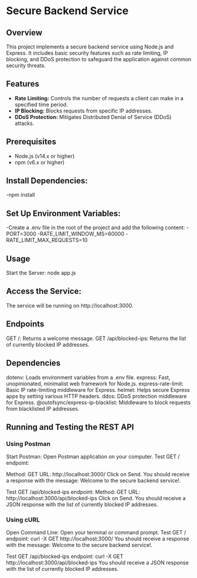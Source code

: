 # Secure Backend Service

## Overview
This project implements a secure backend service using Node.js and Express. It includes basic security features such as rate limiting, IP blocking, and DDoS protection to safeguard the application against common security threats.

## Features
- **Rate Limiting:** Controls the number of requests a client can make in a specified time period.
- **IP Blocking:** Blocks requests from specific IP addresses.
- **DDoS Protection:** Mitigates Distributed Denial of Service (DDoS) attacks.

## Prerequisites
- Node.js (v14.x or higher)
- npm (v6.x or higher)

## Install Dependencies:
-npm install

## Set Up Environment Variables:
-Create a .env file in the root of the project and add the following content:
-PORT=3000
-RATE_LIMIT_WINDOW_MS=60000
-RATE_LIMIT_MAX_REQUESTS=10

## Usage
Start the Server:
node app.js

## Access the Service:
The service will be running on http://localhost:3000.

## Endpoints
GET /: Returns a welcome message.
GET /api/blocked-ips: Returns the list of currently blocked IP addresses.

## Dependencies
dotenv: Loads environment variables from a .env file.
express: Fast, unopinionated, minimalist web framework for Node.js.
express-rate-limit: Basic IP rate-limiting middleware for Express.
helmet: Helps secure Express apps by setting various HTTP headers.
ddos: DDoS protection middleware for Express.
@outofsync/express-ip-blacklist: Middleware to block requests from blacklisted IP addresses.

## Running and Testing the REST API
### Using Postman
Start Postman:
Open Postman application on your computer.
Test GET / endpoint:

Method: GET
URL: http://localhost:3000/
Click on Send.
You should receive a response with the message: Welcome to the secure backend service!.

Test GET /api/blocked-ips endpoint:
Method: GET
URL: http://localhost:3000/api/blocked-ips
Click on Send.
You should receive a JSON response with the list of currently blocked IP addresses.

### Using cURL
Open Command Line:
Open your terminal or command prompt.
Test GET / endpoint:
curl -X GET http://localhost:3000/
You should receive a response with the message: Welcome to the secure backend service!.

Test GET /api/blocked-ips endpoint:
curl -X GET http://localhost:3000/api/blocked-ips
You should receive a JSON response with the list of currently blocked IP addresses.
